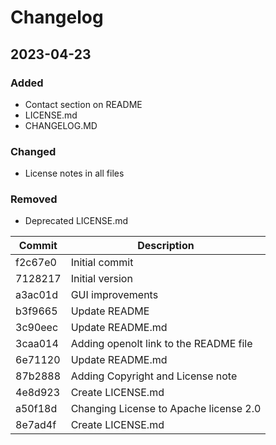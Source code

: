 # Changelog

## 2023-04-23
### Added
- Contact section on README
- LICENSE.md
- CHANGELOG.MD

### Changed
- License notes in all files

### Removed
- Deprecated LICENSE.md

| Commit  | Description |
| ------- | ----------- |
| f2c67e0 | Initial commit |
| 7128217 | Initial version |
| a3ac01d | GUI improvements |
| b3f9665 | Update README |
| 3c90eec | Update README.md |
| 3caa014 | Adding openolt link to the README file |
| 6e71120 | Update README.md |
| 87b2888 | Adding Copyright and License note |
| 4e8d923 | Create LICENSE.md |
| a50f18d | Changing License to Apache license 2.0 |
| 8e7ad4f | Create LICENSE.md |